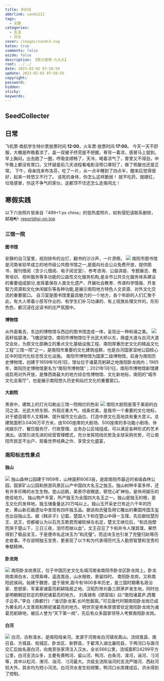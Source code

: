 ```yaml
---
title: 辛卯日
abbrlink: sands212
tags:
  - 买票
categories:
  - 生活
  - 日志
cover: /images/sands3.svg
katex: true
comments: false
aside: false
description: 【聚沙成塔·九九九】
root: ../../
date: 2023-02-02 07:58:59
update: 2023-02-02 07:58:59
copyright:
password:
hidden:
sticky:
keywords:
---
```


## SeedCollecter


## 日常
飞机票·南航学生特价票放票时间:**12:00**，火车票·放票时间:**17:00**。
今天一天不舒服，大概是昨晚着凉了，盖一双被子终究是不把握，脊背一着凉，感冒马上就到。早上胸闷，出去跑了一圈，呼吸变顺畅了，天冷，喝着凉气了，胃里又不得劲，中午晚上都没有胃口。又怀疑是前几天进程看电影没带口罩阳了，做了核酸也还是正常。
下午，母亲找来布洛芬，吃了一片，从一点半睡到了四点半，醒来后觉得很好，起来一转悠又不行了。
该死的身体，你怎么这样脆弱！
就不吃药，就硬扛，垃圾感冒，你这不争气的家伙，这都顶不住还怎么走南闯北！

## 寒假实践
以下六张照片皆来自『499+1 px china』的低热度照片，如有侵犯请联系删除，邮箱📭: report@si-on.top

### 三馆一院

#### 图书馆
安静的自习室里，规则排布的台灯，翻书的沙沙声，一片肃穆。
![](../../../images/20230102/Screenshot_2023-02-02-07-55-33-805-edit_com.fivehundredpx.viewer.main.jpg)
南阳市图书馆是河南省较早成立的地市级公共图书馆之一,是面向社会公众免费开放，提供图书、报刊借阅（含少儿借阅、电子阅览室）、参考咨询、公益讲座、专题展览、教育培训、视听服务等多功能的公益性文化服务机构,是全市公共文化服务体系建设的重要组成部分,发挥着保存人类文化遗产、开展社会教育、传递科学情报、开发智力资源和文化休闲娱乐等各种功能,是展示南阳地方特色人文资源、对外文化交流的重要窗口。
自习室是图书馆里最具魅力的一个地方，各个年龄的人们汇聚于此，有大人带着小孩写作业的、有学生们补习功课的、有上班族处理文件的，形形色色，都沉浸在这读书的庄严氛围中。

#### 博物馆
从外面看去，东边的博物馆与西边的图书馆连成一体，呈现出一种和谐之美。
![](../../../images/20230102/Screenshot_2023-02-02-07-58-43-984-edit_com.fivehundredpx.viewer.main.jpg)
高轩临碧渚，飞檐迥架空。南阳市博物馆位于光武大桥以东，鼎盛大道与白河大道交会处，为原文化部确立的重点文化基础设施工程、南阳厚重历史文化的精品文化工程“三馆一院”之一，是南阳市重要的文化建筑组群，也是白河国家湿地公园核心区中的现代化标志性文化设施。
南阳市博物馆为国家二级博物馆，前身为南阳历史博物馆，创建于1959年10月1日，馆址位于诸葛亮躬耕之地南阳卧龙岗内；1965年，南阳历史博物馆更名为“南阳市博物馆”；2021年1月1日，南阳市博物馆新馆建成启用对外开放，是豫西南最大的地方综合性博物馆、文化新地标，南阳的“城市文化会客厅”，也是展示南阳悠久历史和灿烂文化的重要窗口。

#### 大剧院
黑夜中，建筑上的灯光勾勒出三馆一院绚烂的色彩
![](../../../images/20230102/Screenshot_2023-02-02-07-54-49-003-edit_com.fivehundredpx.viewer.main.jpg)
南阳大剧院座落于美丽的白河之滨、光武大桥东侧，外观庄重大气、线条优美，是我市一个重要的文化地标，对于塑造城市人文精神、提升城市文化品位、打造中原文化高地具有重大意义。总建筑面积3.0406万平方米，由1000座席的大剧场、500座席的多功能小剧场、休闲娱乐厅、餐饮服务厅、行政管理、业务办公区域组成，可以满足各种形式的艺术演出。该馆引进先进的经营管理模式，充分发挥院线优势及全球采购优势，可让南阳市民足不出户、观看世界经典之作、享受文化盛宴，

### 南阳标志性景点
#### 独山
![](../../../images/20230102/Screenshot_2023-02-02-08-10-14-399-edit_com.fivehundredpx.viewer.main.jpg)
独山森林公园建于1959年，山林面积6063亩，是距南阳市最近的省级森林公园，国家矿山公园和旅游风景区山产中国四大名玉之独玉。独山树种丰富多样，还有许多珍稀的水生生物。登山远眺，美景尽收眼底，顿觉心旷神怡，是休闲娱乐的绝佳地方。
独山物产丰富，所产独玉为全国四大名玉之一。独山是独玉的根，是玉文化的发祥地，独玉储备量达20万吨以上。独山玉开采史已有近六千年的历史，黄山新石器遗址中发现有四件独玉品。据说和氏璧及用它雕出的秦国传国玉玺也出自独山玉。据《韩非子》记载，楚国人卞和在楚山中得一玉璞，先后献给楚厉王、武王，但都被认为以石充玉欺君而被砍掉左右足，楚文王继位后，“和氏抱壁而哭于楚山下，三日三夜，泪尽而继以血”。文王召见了卞和并令人理其璞，果然得到了极品宝玉，于是便命名这块玉为“和氏璧”。而这块玉也引发了完璧归赵等历史故事。不仅说明独玉宝贵，更表现了以卞和为代表得历代玉人勤劳智慧和宝贵的奉献精神。

#### 卧龙岗
![](../../../images/20230102/Screenshot_2023-02-02-08-09-35-284-edit_com.fivehundredpx.viewer.main.jpg)
南阳卧龙岗景区，位于中国历史文化名城河南省南阳市卧龙区卧龙岗上。卧龙岗南濒白水，北障紫峰，遥连嵩岳，山水相依，景留四时。
南阳卧龙岗，又称南阳武侯祠。始建于魏晋，盛于唐宋,距今有1800多年历史，是三国时期著名政治家、思想家、军事家诸葛亮躬耕隐居之地，汉昭烈帝刘备三顾茅庐发生地，同时也是明朝朝廷钦定的祭祀诸葛亮的地方。
刘禹锡有《陋室铭》曰:“南阳诸葛庐,西蜀子云亭。”李白《南都行》:“谁识卧龙客,长吟愁鬓斑。”可见唐代时期南阳卧龙岗已成为著名的人文景观和祭祀诸葛亮的地方。明世宗皇帝朱厚熜曾钦定南阳卧龙岗为诸葛亮躬耕地，被后人誉为“天下第一岗”，先后有众多国家领导人考察南阳卧龙岗。

#### 白河
![](../../../images/20230102/Screenshot_2023-02-02-08-03-35-536-edit_com.fivehundredpx.viewer.main.jpg)
白河，古称淯水，是南阳母亲河。发源于河南省白河镇攻离山，流经嵩县、南召县、方城县、宛城区、卧龙区、新野县，于翟湾入湖北襄阳县，于两河口与唐河交汇后始名唐白河，向南至张家湾注入汉水。全长566公里，流域面积24299平方公里，白河支流众多，主要有黄鸭河、留山河、鸭河、白条河、滦河，湍河、刁河等，其中以松河、潦河、湍河、刁河最大。次级支流除湍河的支流严陵河、西赵河较大外，其余均为短小河流。白河洪水发生较频繁，鸭河口水库建成后，洪水得到了控制。
